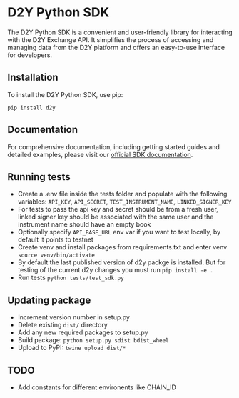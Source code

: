 # D2Y Python SDK

The D2Y Python SDK is a convenient and user-friendly library for interacting with the D2Y Exchange API. It simplifies the process of accessing and managing data from the D2Y platform and offers an easy-to-use interface for developers.

## Installation

To install the D2Y Python SDK, use pip:

```
pip install d2y
```

## Documentation

For comprehensive documentation, including getting started guides and detailed examples, please visit our [official SDK documentation](https://d2y.readme.io/docs/getting-started).

## Running tests
- Create a .env file inside the tests folder and populate with the following variables: `API_KEY`, `API_SECRET`, `TEST_INSTRUMENT_NAME`, `LINKED_SIGNER_KEY`
- For tests to pass the api key and secret should be from a fresh user, linked signer key should be associated with the same user and the instrument name should have an empty book
- Optionally specify `API_BASE_URL` env var if you want to test locally, by default it points to testnet
- Create venv and install packages from requirements.txt and enter venv `source venv/bin/activate`
- By default the last published version of d2y packge is installed. But for testing of the current d2y changes you must run `pip install -e .`
- Run tests `python tests/test_sdk.py`

## Updating package
- Increment version number in setup.py
- Delete existing `dist/` directory
- Add any new required packages to setup.py
- Build package: `python setup.py sdist bdist_wheel`
- Upload to PyPI: `twine upload dist/*`

## TODO
- Add constants for different environents like CHAIN_ID